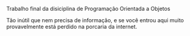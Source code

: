 Trabalho final da disiciplina de Programação Orientada a Objetos

Tão inútil que nem precisa de informação, e se você entrou aqui muito provavelmente está perdido na porcaria da internet.
